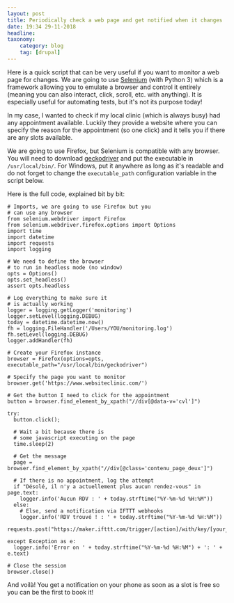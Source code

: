 ```yaml
---
layout: post
title: Periodically check a web page and get notified when it changes
date: 19:34 29-11-2018
headline: 
taxonomy:
    category: blog
    tag: [drupal]
---
```


Here is a quick script that can be very useful if you want to monitor a web page for changes. We are going to use [Selenium](https://www.seleniumhq.org/) (with Python 3) which is a framework allowing you to emulate a browser and control it entirely (meaning you can also interact, click, scroll, etc. with anything). It is especially useful for automating tests, but it's not its purpose today!

In my case, I wanted to check if my local clinic (which is always busy) had any appointment available. Luckily they provide a website where you can specify the reason for the appointment (so one click) and it tells you if there are any slots available.

We are going to use Firefox, but Selenium is compatible with any browser. You will need to download [geckodriver](https://github.com/mozilla/geckodriver/releases) and put the executable in `/usr/local/bin/`. For Windows, put it anywhere as long as it's readable and do not forget to change the `executable_path` configuration variable in the script below.

Here is the full code, explained bit by bit:

```
# Imports, we are going to use Firefox but you
# can use any browser
from selenium.webdriver import Firefox
from selenium.webdriver.firefox.options import Options
import time
import datetime
import requests
import logging

# We need to define the browser
# to run in headless mode (no window)
opts = Options()
opts.set_headless()
assert opts.headless  

# Log everything to make sure it 
# is actually working
logger = logging.getLogger('monitoring')
logger.setLevel(logging.DEBUG)
today = datetime.datetime.now()
fh = logging.FileHandler('/Users/YOU/monitoring.log')
fh.setLevel(logging.DEBUG)
logger.addHandler(fh)

# Create your Firefox instance
browser = Firefox(options=opts, executable_path="/usr/local/bin/geckodriver")

# Specify the page you want to monitor
browser.get('https://www.websiteclinic.com/')

# Get the button I need to click for the appointment
button = browser.find_element_by_xpath("//div[@data-v='cvl']")
  
try:
  button.click();
  
  # Wait a bit because there is
  # some javascript executing on the page
  time.sleep(2)

  # Get the message
  page = browser.find_element_by_xpath("//div[@class='contenu_page_deux']")
  
  # If there is no appointment, log the attempt
  if "Désolé, il n'y a actuellement plus aucun rendez-vous" in page.text:
    logger.info('Aucun RDV : ' + today.strftime("%Y-%m-%d %H:%M"))
  else:
    # Else, send a notification via IFTTT webhooks
    logger.info('RDV trouvé ! : ' + today.strftime("%Y-%m-%d %H:%M"))
    requests.post("https://maker.ifttt.com/trigger/[action]/with/key/[your_key]")

except Exception as e:
  logger.info('Error on ' + today.strftime("%Y-%m-%d %H:%M") + ': ' + e.text)

# Close the session
browser.close()
```

And voilà! You get a notification on your phone as soon as a slot is free so you can be the first to book it!
